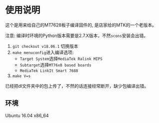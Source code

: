 # 使用说明

这个是用来给自己的MT7628板子编译固件的, 是店家给的MTK的一个老版本。

注意: 编译时环境的Python版本需要是2.7.X版本，不然`scons`安装会出错。

1. `git checkout v18.06.1` 切换版本
2. `make menuconfig`进入编译选项:
    * `Target System`选择`MediaTek Ralink MIPS`
    * `Subtarget`选择`MT76x8 based boards`
    * `MediaTek LinkIt Smart 7688`
3. `make V=s`

已经把dl文件夹中的包上传了，不然的话连接经常断开，缺少包编译出错。

## 环境

Ubuntu 16.04 x86_64
